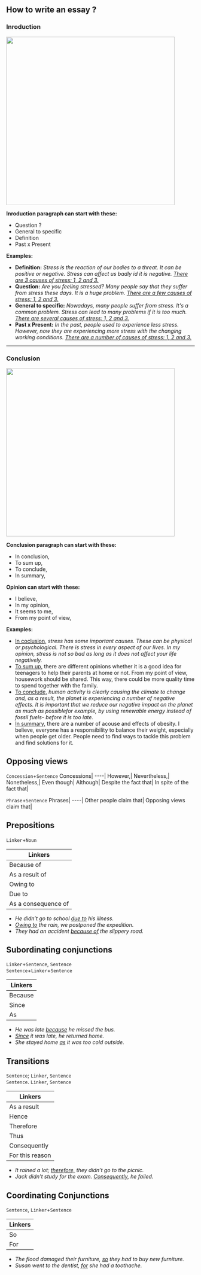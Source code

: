 ## How to write an essay ?

### Inroduction
<img src="https://user-images.githubusercontent.com/74737994/182592845-2b64bb42-0276-49bb-827b-1d959e67e142.png" width="450">

**Inroduction paragraph can start with these:**
* Question ?
* General to specific
* Definition
* Past x Present


**Examples:**
* **Definition:** _Stress is the reaction of our bodies to a threat. It can be positive or negative. Stress can affect us badly id it is negative. <ins> There are 3 causes of stress: 1, 2 and 3.</ins>_
* **Question:** _Are you feeling stressed? Many people say that they suffer from stress these days. It is a huge problem. <ins>There are a few causes of stress: 1, 2 and 3.</ins>_
* **General to specific:** _Nowadays, many people suffer from stress. It's a common problem. Stress can lead to many problems if it is too much. <ins>There are several causes of stress: 1, 2 and 3.</ins>_
* **Past x Present:** _In the past, people used to experience less stress. However, now they are experiencing more stress with the changing working conditions. <ins>There are a number of causes of stress: 1, 2 and 3.</ins>_

---

### Conclusion
<img src="https://user-images.githubusercontent.com/74737994/182592967-4122235c-f7fb-418f-b0c8-9e8e049f6f77.png" width="450">
    
**Conclusion paragraph can start with these:**
* In conclusion, 
* To sum up,     
* To conclude,   
* In summary,

**Opinion can start with these:**
* I believe,
* In my opinion,
* It seems to me,
* From my point of view,

**Examples:**
* <ins>In coclusion,</ins> _stress has some important causes. These can be physical or psychological. There is stress in every
aspect of our lives. In my opinion, stress is not so bad as long as it does not affect your life negatively._
* <ins>To sum up,</ins> there are different opinions whether it is a good idea for teenagers to help their parents at home or not. From my point of view, housework should be shared. This way, there could be more quality time to spend together with the family. 
* <ins>To conclude,</ins> _human activity is clearly causing the climate to change and, as a result, the planet is experiencing a
number of negative effects. It is important that we reduce our negative impact on the planet as much as possiblefor example, by using renewable energy instead of fossil fuels- before it is too late._
* <ins>In summary,</ins> there are a number of acouse and effects of obesity. I believe, everyone has a responsibility to balance their weight, especially when people get older. People need to find ways to tackle this problem and find solutions for it.


## Opposing views

`Concession`+`Sentence`
Concessions|
----|
However,|
Nevertheless,|
Nonetheless,|
Even though|
Although|
Despite the fact that|
In spite of the fact that|

`Phrase`+`Sentence`
Phrases|
----|
Other people claim that|
Opposing views claim that|


## Prepositions

`Linker`+`Noun`

**Linkers**         |        
-------------       | 
Because of          | 
As a result of      | 
Owing to            |
Due to              | 
As a consequence of | 

* _He didn’t go to school <ins>due to</ins> his illness._
* _<ins>Owing to</ins> the rain, we postponed the expedition._
* _They had an accident <ins>because of</ins> the slippery road._

## Subordinating conjunctions

`Linker`+`Sentence`, `Sentence` <br>
`Sentence`+`Linker`+`Sentence`

**Linkers**      |  
----------  | 
Because     | 
Since       | 
As          |

* _He was late <ins>because</ins> he missed the bus._
* _<ins>Since</ins> it was late, he returned home._
* _She stayed home <ins>as</ins> it was too cold outside._

## Transitions

`Sentence`; `Linker`, `Sentence` <br>
`Sentence`. `Linker`, `Sentence`

**Linkers**          |  
----------      |
As a result     |
Hence           |
Therefore       |
Thus            |
Consequently    |
For this reason |

* _It rained a lot; <ins>therefore,</ins> they didn’t go to the picnic._
* _Jack didn’t study for the exam. <ins>Consequently,</ins> he failed._

## Coordinating Conjunctions

`Sentence`, `Linker`+`Sentence`

**Linkers**    |  
----------|
So        |
For       |

* _The flood damaged their furniture, <ins>so</ins> they had to buy new furniture._
* _Susan went to the dentist, <ins>for</ins> she had a toothache._
